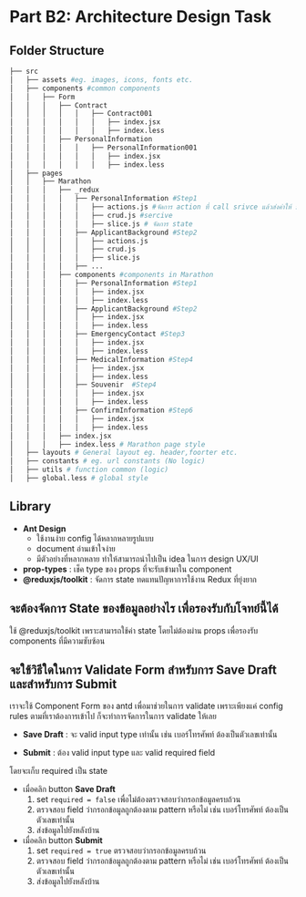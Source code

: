 # Part B2: Architecture Design Task

## Folder Structure

```bash
├── src
│   ├── assets #eg. images, icons, fonts etc.
│   ├── components #common components
│   │   ├── Form
│   │   │   ├── Contract
│   │   │   │   │   ├── Contract001
│   │   │   │   │   │   ├── index.jsx
│   │   │   │   │   │   ├── index.less
│   │   │   ├── PersonalInformation
│   │   │   │   │   ├── PersonalInformation001
│   │   │   │   │   │   ├── index.jsx
│   │   │   │   │   │   ├── index.less
│   ├── pages
│   │   ├── Marathon
│   │   │   ├── _redux
│   │   │   │   ├── PersonalInformation #Step1
│   │   │   │   │   ├── actions.js #จัดการ action ที่ call srivce แล้วส่งค่าให้ slice จัดการ
│   │   │   │   │   ├── crud.js #sercive
│   │   │   │   │   ├── slice.js # จัดการ state 
│   │   │   │   ├── ApplicantBackground #Step2
│   │   │   │   │   ├── actions.js
│   │   │   │   │   ├── crud.js
│   │   │   │   │   ├── slice.js
│   │   │   │   ├── ...
│   │   │   ├── components #components in Marathon
│   │   │   │   ├── PersonalInformation #Step1
│   │   │   │   │   ├── index.jsx
│   │   │   │   │   ├── index.less
│   │   │   │   ├── ApplicantBackground #Step2
│   │   │   │   │   ├── index.jsx
│   │   │   │   │   ├── index.less
│   │   │   │   ├── EmergencyContact #Step3
│   │   │   │   │   ├── index.jsx
│   │   │   │   │   ├── index.less
│   │   │   │   ├── MedicalInformation #Step4
│   │   │   │   │   ├── index.jsx
│   │   │   │   │   ├── index.less
│   │   │   │   ├── Souvenir  #Step4
│   │   │   │   │   ├── index.jsx
│   │   │   │   │   ├── index.less
│   │   │   │   ├── ConfirmInformation #Step6
│   │   │   │   │   ├── index.jsx
│   │   │   │   │   ├── index.less
│   │   │   ├── index.jsx
│   │   │   ├── index.less # Marathon page style
│   ├── layouts # General layout eg. header,foorter etc.
│   ├── constants # eg. url constants (No logic)
│   ├── utils # function common (logic)
│   ├── global.less # global style
```

## Library

- **Ant Design**
  - ใช้งานง่าย config ได้หลากหลายรูปแบบ
  - document อ่านเข้าใจง่าย
  - มีตัวอย่างที่หลากหลาย ทำให้สามารถนำไปเป็น idea ในการ design UX/UI
- **prop-types** : เช็ค type ของ props ที่จะรับเข้ามาใน component
- **@reduxjs/toolkit** : จัดการ state ทดแทนปัญหาการใช้งาน Redux ที่ยุ่งยาก

## จะต้องจัดการ State ของข้อมูลอย่างไร เพื่อรองรับกับโจทย์นี้ได้

ใช้ @reduxjs/toolkit เพราะสามารถใช้ค่า state โดยไม่ต้องผ่าน props เพื่อรองรับ components ที่มีความซับซ้อน

## จะใช้วิธีใดในการ Validate Form สำหรับการ Save Draft และสำหรับการ Submit

เราจะใช้ Component Form ของ antd เพื่อมาช่วยในการ validate เพราะเพียงแค่ config rules ตามที่เราต้องการเข้าไป ก็จะทำการจัดการในการ validate ให้เลย

- **Save Draft** : จะ valid input type เท่านั้น เช่น เบอร์โทรศัพท์ ต้องเป็นตัวเลขเท่านั้น

- **Submit** : ต้อง valid input type และ valid required field

โดยจะเก็บ required เป็น state

- เมื่อคลิก button **Save Draft**
  1. set `required = false` เพื่อไม่ต้องตรวจสอบว่ากรอกข้อมูลครบถ้วน
  2. ตรวจสอบ field ว่ากรอกข้อมูลถูกต้องตาม pattern หรือไม่ เช่น เบอร์โทรศัพท์ ต้องเป็นตัวเลขเท่านั้น
  3. ส่งข้อมูลไปยังหลังบ้าน
- เมื่อคลิก button **Submit**
  1. set `required = true` ตรวจสอบว่ากรอกข้อมูลครบถ้วน
  2. ตรวจสอบ field ว่ากรอกข้อมูลถูกต้องตาม pattern หรือไม่ เช่น เบอร์โทรศัพท์ ต้องเป็นตัวเลขเท่านั้น
  3. ส่งข้อมูลไปยังหลังบ้าน

[code example]: https://codesandbox.io/s/save-draft-and-submit-nqxn6?file=/index.js
